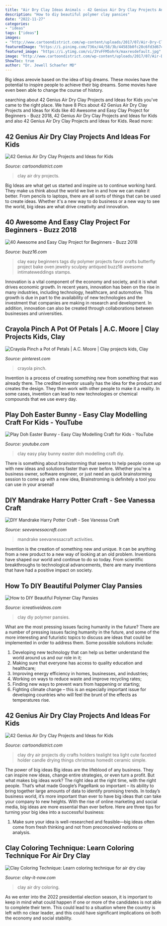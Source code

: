 ```yaml
---
title: "Air Dry Clay Ideas Animals - 42 Genius Air Dry Clay Projects And Ideas For Kids"
description: "How to diy beautiful polymer clay pansies"
date: "2022-11-27"
categories:
- "ideas"
tags: ["ideas"]
images:
- "http://www.cartoondistrict.com/wp-content/uploads/2017/07/Air-Dry-Clay-Projects-and-Ideas-for-Kids37.jpg"
featuredImage: "https://i.pinimg.com/736x/44/58/3b/44583b0fc28c6fd3d6748ae5af1dc501.jpg"
featured_image: "https://i.ytimg.com/vi/3YvFFM5ohrk/maxresdefault.jpg"
image: "http://www.cartoondistrict.com/wp-content/uploads/2017/07/Air-Dry-Clay-Projects-and-Ideas-for-Kids2.jpeg"
ShowToc: true
author: "Dr. Jewell Schaefer MD"
---
```



Big ideas areovie based on the idea of big dreams. These movies have the potential to inspire people to achieve their big dreams. Some movies have even been able to change the course of history.

	

		
searching about 42 Genius Air Dry Clay Projects and Ideas for Kids you've came to the right place. We have 8 Pics about 42 Genius Air Dry Clay Projects and Ideas for Kids like 40 Awesome and Easy Clay Project for Beginners - Buzz 2018, 42 Genius Air Dry Clay Projects and Ideas for Kids and also 42 Genius Air Dry Clay Projects and Ideas for Kids. Read more:
		
    
## 42 Genius Air Dry Clay Projects And Ideas For Kids

<img loading=lazy src="http://www.cartoondistrict.com/wp-content/uploads/2017/07/Air-Dry-Clay-Projects-and-Ideas-for-Kids37.jpg" onerror="this.onerror=null;this.src='https://tse3.mm.bing.net/th?id=OIP.J9zFUyqzsE1Jw-lePACvkQHaK9&amp;pid=15.1';" alt="42 Genius Air Dry Clay Projects and Ideas for Kids">

_Source: cartoondistrict.com_

>clay air dry projects. 

	

Big Ideas are what get us started and inspire us to continue working hard. They make us think about the world we live in and how we can make it better. From pencils to laptops, there are all sorts of things that can be used to create ideas. Whether it's a new way to do business or a new way to see the world, big ideas are what drive creativity and innovation.

    
## 40 Awesome And Easy Clay Project For Beginners - Buzz 2018

<img loading=lazy src="http://buzz16.com/wp-content/uploads/2018/08/10Awesome-and-Easy-Clay-Project-for-Beginners.jpg" onerror="this.onerror=null;this.src='https://tse2.mm.bing.net/th?id=OIP.Hkd8dzU7EXfF56XkKZ9XvAHaLH&amp;pid=15.1';" alt="40 Awesome and Easy Clay Project for Beginners - Buzz 2018">

_Source: buzz16.com_

>clay easy beginners tags diy polymer projects favor crafts butterfly project bake oven jewelry sculpey antiqued buzz16 awesome intimateweddings stamps. 

	

Innovation is a vital component of the economy and society, and it is what drives economic growth. In recent years, innovation has been on the rise in many industries, including technology, healthcare, and automotive. This growth is due in part to the availability of new technologies and the investment that companies are making in research and development. In addition, innovation can also be created through collaborations between businesses and universities.

    
## Crayola Pinch A Pot Of Petals | A.C. Moore | Clay Projects Kids, Clay

<img loading=lazy src="https://i.pinimg.com/736x/44/58/3b/44583b0fc28c6fd3d6748ae5af1dc501.jpg" onerror="this.onerror=null;this.src='https://tse2.mm.bing.net/th?id=OIP.B6PPCudNuLasdH2I0GYDkQHaHa&amp;pid=15.1';" alt="Crayola Pinch a Pot of Petals | A.C. Moore | Clay projects kids, Clay">

_Source: pinterest.com_

>crayola pinch. 

	

Invention is a process of creating something new from something that was already there. The credited inventor usually has the idea for the product and creates the design. They then work with other people to make it a reality. In some cases, invention can lead to new technologies or chemical compounds that we use every day.

    
## Play Doh Easter Bunny - Easy Clay Modelling Craft For Kids - YouTube

<img loading=lazy src="https://i.ytimg.com/vi/3YvFFM5ohrk/maxresdefault.jpg" onerror="this.onerror=null;this.src='https://tse4.mm.bing.net/th?id=OIP.x4qlqyfkLHrfMOwET_qV6gHaEK&amp;pid=15.1';" alt="Play Doh Easter Bunny - Easy Clay Modelling Craft for Kids - YouTube">

_Source: youtube.com_

>clay easy play bunny easter doh modelling craft diy. 

	

There is something about brainstorming that seems to help people come up with new ideas and solutions faster than ever before. Whether you're a business owner, software engineer, or just need an quick brainstorming session to come up with a new idea, Brainstroming is definitely a tool you can use in your arsenal!

    
## DIY Mandrake Harry Potter Craft - See Vanessa Craft

<img loading=lazy src="https://seevanessacraft.com/wp-content/uploads/2020/11/Harry-Potter-Mandrake-Craft-4-copy.jpg" onerror="this.onerror=null;this.src='https://tse1.mm.bing.net/th?id=OIP.cUdTdEJft6lPJfU5m9pYngHaLH&amp;pid=15.1';" alt="DIY Mandrake Harry Potter Craft - See Vanessa Craft">

_Source: seevanessacraft.com_

>mandrake seevanessacraft activities. 

	

Invention is the creation of something new and unique. It can be anything from a new product to a new way of looking at an old problem. Inventions have shaped our world and continue to do so today. From scientific breakthroughs to technological advancements, there are many inventions that have had a positive impact on society.

    
## How To DIY Beautiful Polymer Clay Pansies

<img loading=lazy src="https://www.icreativeideas.com/wp-content/uploads/2014/05/How-to-DIY-Beautiful-Polymer-Clay-Pansies-thumb.jpg" onerror="this.onerror=null;this.src='https://tse1.mm.bing.net/th?id=OIP.xVSq8G9rnSLOqnIeUjlragHaHa&amp;pid=15.1';" alt="How to DIY Beautiful Polymer Clay Pansies">

_Source: icreativeideas.com_

>clay diy polymer pansies. 

	

What are the most pressing issues facing humanity in the future?
There are a number of pressing issues facing humanity in the future, and some of the more interesting and futuristic topics to discuss are ideas that could be implemented in order to address them. Some possible solutions include: 
1) Developing new technology that can help us better understand the world around us and our role in it; 
2) Making sure that everyone has access to quality education and healthcare; 
3) Improving energy efficiency in homes, businesses, and industries; 
4) Working on ways to reduce waste and improve recycling rates; 
5) Finding new ways to prevent wars from happening or starting; 
6) Fighting climate change – this is an especially important issue for developing countries who will feel the brunt of the effects as temperatures rise.

    
## 42 Genius Air Dry Clay Projects And Ideas For Kids

<img loading=lazy src="http://www.cartoondistrict.com/wp-content/uploads/2017/07/Air-Dry-Clay-Projects-and-Ideas-for-Kids2.jpeg" onerror="this.onerror=null;this.src='https://tse1.mm.bing.net/th?id=OIP.1Gmbhe0a0nacWoupzuqz7wDLEy&amp;pid=15.1';" alt="42 Genius Air Dry Clay Projects and Ideas for Kids">

_Source: cartoondistrict.com_

>clay dry air projects diy crafts holders tealight tea light cute faceted holder candle drying things christmas homedit ceramic simple. 

	

The power of big ideas
Big ideas are the lifeblood of any business. They can inspire new ideas, change entire strategies, or even turn a profit. But what makes big ideas work? The right idea at the right time, with the right people. That’s what made Google’s PageRank so important – its ability to bring together large amounts of data to identify promising trends.
In today’s business world, it’s more important than ever to have big ideas that can take your company to new heights. With the rise of online marketing and social media, big ideas are more essential than ever before. Here are three tips for turning your big idea into a successful business:

1) Make sure your idea is well-researched and feasible—big ideas often come from fresh thinking and not from preconceived notions or analysis.

    
## Clay Coloring Technique: Learn Coloring Technique For Air Dry Clay

<img loading=lazy src="http://www.clay-it-now.com/images/claycoloringtechnique-colormixingruler.jpg" onerror="this.onerror=null;this.src='https://tse4.mm.bing.net/th?id=OIP.KtQv8IouDY_8kTztbehYMgHaE-&amp;pid=15.1';" alt="Clay Coloring Technique: Learn coloring technique for air dry clay">

_Source: clay-it-now.com_

>clay air dry coloring. 

	

As we enter into the 2022 presidential election season, it is important to keep in mind what could happen if one or more of the candidates is not able to complete their term. This could lead to a situation where the country is left with no clear leader, and this could have significant implications on both the economy and social stability.

